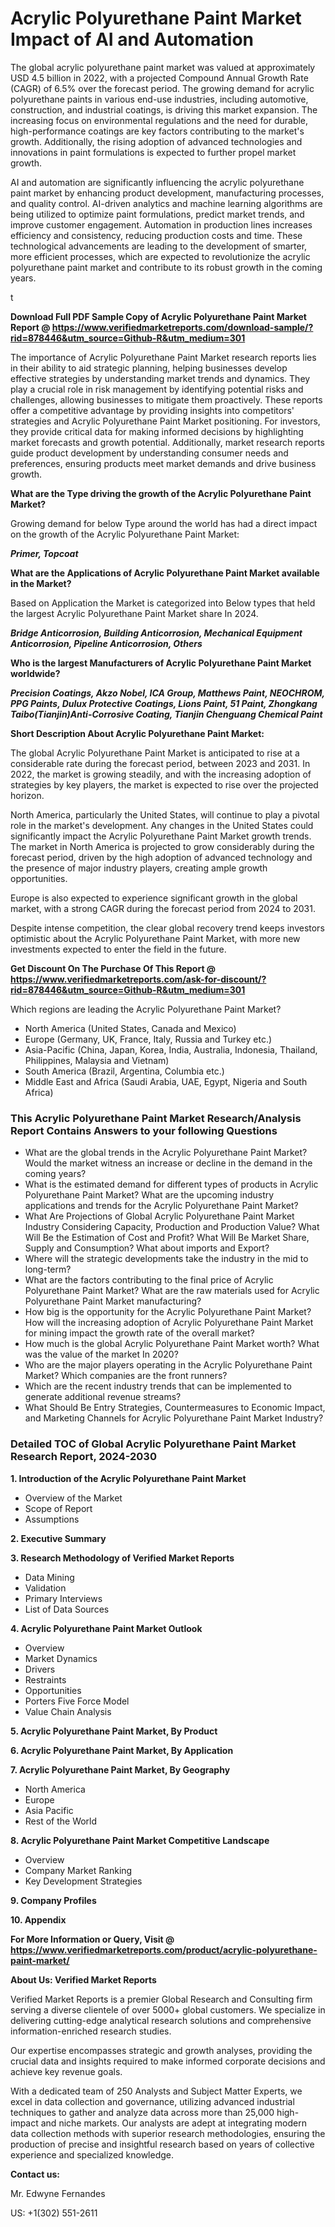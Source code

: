 <meta name="title" content="Global Acrylic Polyurethane Paint Market Impact of AI and Automation"><meta name="description" content="The global acrylic polyurethane paint market was valued at approximately USD 4.5 billion in 2022, with a projected Compound Annual Growth Rate (CAGR) of 6.5% over the "><meta name="title" content="Acrylic Polyurethane Paint Market Size, Share, Scope, Trends, Growth, Opportunities, Analysis, Forecast"><h1>Acrylic Polyurethane Paint Market Impact of AI and Automation</h1><p>The global acrylic polyurethane paint market was valued at approximately USD 4.5 billion in 2022, with a projected Compound Annual Growth Rate (CAGR) of 6.5% over the forecast period. The growing demand for acrylic polyurethane paints in various end-use industries, including automotive, construction, and industrial coatings, is driving this market expansion. The increasing focus on environmental regulations and the need for durable, high-performance coatings are key factors contributing to the market's growth. Additionally, the rising adoption of advanced technologies and innovations in paint formulations is expected to further propel market growth.</p><p>AI and automation are significantly influencing the acrylic polyurethane paint market by enhancing product development, manufacturing processes, and quality control. AI-driven analytics and machine learning algorithms are being utilized to optimize paint formulations, predict market trends, and improve customer engagement. Automation in production lines increases efficiency and consistency, reducing production costs and time. These technological advancements are leading to the development of smarter, more efficient processes, which are expected to revolutionize the acrylic polyurethane paint market and contribute to its robust growth in the coming years.</p>t</p><p id="" class=""><strong>Download Full PDF Sample Copy of Acrylic Polyurethane Paint Market Report @ <a href="https://www.verifiedmarketreports.com/download-sample/?rid=878446&utm_source=Github-R&utm_medium=301" target="_blank">https://www.verifiedmarketreports.com/download-sample/?rid=878446&utm_source=Github-R&utm_medium=301</a></strong></p><p>The importance of&nbsp;Acrylic Polyurethane Paint Market research reports lies in their ability to aid strategic planning, helping businesses develop effective strategies by understanding market trends and dynamics. They play a crucial role in risk management by identifying potential risks and challenges, allowing businesses to mitigate them proactively. These reports offer a competitive advantage by providing insights into competitors' strategies and Acrylic Polyurethane Paint Market positioning. For investors, they provide critical data for making informed decisions by highlighting market forecasts and growth potential. Additionally, market research reports guide product development by understanding consumer needs and preferences, ensuring products meet market demands and drive business growth.</p><p><strong>What are the&nbsp;Type driving the growth of the Acrylic Polyurethane Paint Market?</strong></p><p id="" class="">Growing demand for below Type around the world has had a direct impact on the growth of the Acrylic Polyurethane Paint Market:</p><em><strong>Primer, Topcoat</strong></em></p><strong>What are the&nbsp;Applications&nbsp;of Acrylic Polyurethane Paint Market available in the Market?</strong></p><p id="" class="">Based on Application the Market is categorized into Below types that held the largest Acrylic Polyurethane Paint Market share In 2024.</p><em><strong>Bridge Anticorrosion, Building Anticorrosion, Mechanical Equipment Anticorrosion, Pipeline Anticorrosion, Others</strong></em></p><strong>Who is the largest Manufacturers of Acrylic Polyurethane Paint Market worldwide?</strong></p><p><em><strong>Precision Coatings, Akzo Nobel, ICA Group, Matthews Paint, NEOCHROM, PPG Paints, Dulux Protective Coatings, Lions Paint, 51 Paint, Zhongkang Taibo(Tianjin)Anti-Corrosive Coating, Tianjin Chenguang Chemical Paint</strong></em></p><p id="" class=""><strong>Short Description About Acrylic Polyurethane Paint Market:</strong></p><p>The global Acrylic Polyurethane Paint Market is anticipated to rise at a considerable rate during the forecast period, between 2023 and 2031. In 2022, the market is growing steadily, and with the increasing adoption of strategies by key players, the market is expected to rise over the projected horizon.</p><p>North America, particularly the United States, will continue to play a pivotal role in the market's development. Any changes in the United States could significantly impact the Acrylic Polyurethane Paint Market growth trends. The market in North America is projected to grow considerably during the forecast period, driven by the high adoption of advanced technology and the presence of major industry players, creating ample growth opportunities.</p><p>Europe is also expected to experience significant growth in the global market, with a strong CAGR during the forecast period from 2024 to 2031.</p><p>Despite intense competition, the clear global recovery trend keeps investors optimistic about the Acrylic Polyurethane Paint Market, with more new investments expected to enter the field in the future.</p><p id="" class=""><strong>Get Discount On The Purchase Of This Report @ <a href="https://www.verifiedmarketreports.com/ask-for-discount/?rid=878446&utm_source=Github-R&utm_medium=301" target="_blank">https://www.verifiedmarketreports.com/ask-for-discount/?rid=878446&utm_source=Github-R&utm_medium=301</a></strong></p>Which regions are leading the Acrylic Polyurethane Paint Market?</p><ul><li>North America (United States, Canada and Mexico)</li><li>Europe (Germany, UK, France, Italy, Russia and Turkey etc.)</li><li>Asia-Pacific (China, Japan, Korea, India, Australia, Indonesia, Thailand, Philippines, Malaysia and Vietnam)</li><li>South America (Brazil, Argentina, Columbia etc.)</li><li>Middle East and Africa (Saudi Arabia, UAE, Egypt, Nigeria and South Africa)</li></ul><h3 id="" class="">This Acrylic Polyurethane Paint Market Research/Analysis Report Contains Answers to your following Questions</h3><ul><li>What are the global trends in the Acrylic Polyurethane Paint Market? Would the market witness an increase or decline in the demand in the coming years?</li><li>What is the estimated demand for different types of products in Acrylic Polyurethane Paint Market? What are the upcoming industry applications and trends for the Acrylic Polyurethane Paint Market?</li><li>What Are Projections of Global Acrylic Polyurethane Paint Market Industry Considering Capacity, Production and Production Value? What Will Be the Estimation of Cost and Profit? What Will Be Market Share, Supply and Consumption? What about imports and Export?</li><li>Where will the strategic developments take the industry in the mid to long-term?</li><li>What are the factors contributing to the final price of Acrylic Polyurethane Paint Market? What are the raw materials used for Acrylic Polyurethane Paint Market manufacturing?</li><li>How big is the opportunity for the Acrylic Polyurethane Paint Market? How will the increasing adoption of Acrylic Polyurethane Paint Market for mining impact the growth rate of the overall market?</li><li>How much is the global Acrylic Polyurethane Paint Market worth? What was the value of the market In 2020?</li><li>Who are the major players operating in the Acrylic Polyurethane Paint Market? Which companies are the front runners?</li><li>Which are the recent industry trends that can be implemented to generate additional revenue streams?</li><li>What Should Be Entry Strategies, Countermeasures to Economic Impact, and Marketing Channels for Acrylic Polyurethane Paint Market Industry?</li></ul><h3 id="" class="">Detailed TOC of Global Acrylic Polyurethane Paint Market Research Report, 2024-2030</h3><p id="" class=""><strong>1. Introduction of the Acrylic Polyurethane Paint Market</strong></p><ul><li>Overview of the Market</li><li>Scope of Report</li><li>Assumptions</li></ul><p id="" class=""><strong>2. Executive Summary</strong></p><p id="" class=""><strong>3. Research Methodology of Verified Market Reports</strong></p><ul><li>Data Mining</li><li>Validation</li><li>Primary Interviews</li><li>List of Data Sources</li></ul><p id="" class=""><strong>4. Acrylic Polyurethane Paint Market Outlook</strong></p><ul><li>Overview</li><li>Market Dynamics</li><li>Drivers</li><li>Restraints</li><li>Opportunities</li><li>Porters Five Force Model</li><li>Value Chain Analysis</li></ul><p id="" class=""><strong>5. Acrylic Polyurethane Paint Market, By Product</strong></p><p id="" class=""><strong>6. Acrylic Polyurethane Paint Market, By Application</strong></p><p id="" class=""><strong>7. Acrylic Polyurethane Paint Market, By Geography</strong></p><ul><li>North America</li><li>Europe</li><li>Asia Pacific</li><li>Rest of the World</li></ul><p id="" class=""><strong>8. Acrylic Polyurethane Paint Market Competitive Landscape</strong></p><ul><li>Overview</li><li>Company Market Ranking</li><li>Key Development Strategies</li></ul><p id="" class=""><strong>9. Company Profiles</strong></p><p id="" class=""><strong>10. Appendix</strong></p><p id="" class=""><strong>For More Information or Query, Visit @ <a href="https://www.verifiedmarketreports.com/product/acrylic-polyurethane-paint-market/" target="_blank">https://www.verifiedmarketreports.com/product/acrylic-polyurethane-paint-market/</a></strong></p><p id="" class=""><strong>About Us: Verified Market Reports</strong></p><p id="" class="">Verified Market Reports is a premier Global Research and Consulting firm serving a diverse clientele of over 5000+ global customers. We specialize in delivering cutting-edge analytical research solutions and comprehensive information-enriched research studies.</p><p id="" class="">Our expertise encompasses strategic and growth analyses, providing the crucial data and insights required to make informed corporate decisions and achieve key revenue goals.</p><p id="" class="">With a dedicated team of 250 Analysts and Subject Matter Experts, we excel in data collection and governance, utilizing advanced industrial techniques to gather and analyze data across more than 25,000 high-impact and niche markets. Our analysts are adept at integrating modern data collection methods with superior research methodologies, ensuring the production of precise and insightful research based on years of collective experience and specialized knowledge.</p><p id="" class=""><strong>Contact us:</strong></p><p id="" class="">Mr. Edwyne Fernandes</p><p id="" class="">US: +1(302) 551-2611</p>